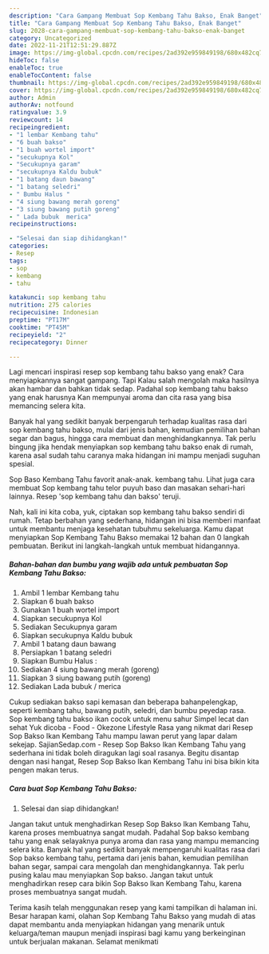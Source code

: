 ```yaml
---
description: "Cara Gampang Membuat Sop Kembang Tahu Bakso, Enak Banget"
title: "Cara Gampang Membuat Sop Kembang Tahu Bakso, Enak Banget"
slug: 2028-cara-gampang-membuat-sop-kembang-tahu-bakso-enak-banget
category: Uncategorized
date: 2022-11-21T12:51:29.887Z
image: https://img-global.cpcdn.com/recipes/2ad392e959849198/680x482cq70/sop-kembang-tahu-bakso-foto-resep-utama.jpg
hideToc: false
enableToc: true
enableTocContent: false
thumbnail: https://img-global.cpcdn.com/recipes/2ad392e959849198/680x482cq70/sop-kembang-tahu-bakso-foto-resep-utama.jpg
cover: https://img-global.cpcdn.com/recipes/2ad392e959849198/680x482cq70/sop-kembang-tahu-bakso-foto-resep-utama.jpg
author: Admin
authorAv: notfound
ratingvalue: 3.9
reviewcount: 14
recipeingredient:
- "1 lembar Kembang tahu"
- "6 buah bakso"
- "1 buah wortel import"
- "secukupnya Kol"
- "Secukupnya garam"
- "secukupnya Kaldu bubuk"
- "1 batang daun bawang"
- "1 batang seledri"
- " Bumbu Halus "
- "4 siung bawang merah goreng"
- "3 siung bawang putih goreng"
- " Lada bubuk  merica"
recipeinstructions:

- "Selesai dan siap dihidangkan!"
categories:
- Resep
tags:
- sop
- kembang
- tahu

katakunci: sop kembang tahu 
nutrition: 275 calories
recipecuisine: Indonesian
preptime: "PT17M"
cooktime: "PT45M"
recipeyield: "2"
recipecategory: Dinner

---
```



Lagi mencari inspirasi resep sop kembang tahu bakso yang enak? Cara menyiapkannya sangat gampang. Tapi Kalau salah mengolah maka hasilnya akan hambar dan bahkan tidak sedap. Padahal sop kembang tahu bakso yang enak harusnya Kan mempunyai aroma dan cita rasa yang bisa memancing selera kita.


Banyak hal yang sedikit banyak berpengaruh terhadap kualitas rasa dari sop kembang tahu bakso, mulai dari jenis bahan, kemudian pemilihan bahan segar dan bagus, hingga cara membuat dan menghidangkannya. Tak perlu bingung jika hendak menyiapkan sop kembang tahu bakso enak di rumah, karena asal sudah tahu caranya maka hidangan ini mampu menjadi suguhan spesial.

Sop Baso Kembang Tahu favorit anak-anak. kembang tahu. Lihat juga cara membuat Sop kembang tahu telor puyuh baso dan masakan sehari-hari lainnya. Resep &#39;sop kembang tahu dan bakso&#39; teruji.


Nah, kali ini kita coba, yuk, ciptakan sop kembang tahu bakso sendiri di rumah. Tetap berbahan yang sederhana, hidangan ini bisa memberi manfaat untuk membantu menjaga kesehatan tubuhmu sekeluarga. Kamu dapat menyiapkan Sop Kembang Tahu Bakso memakai 12 bahan dan 0 langkah pembuatan. Berikut ini langkah-langkah untuk membuat hidangannya.

<!--inarticleads1-->

##### Bahan-bahan dan bumbu yang wajib ada untuk pembuatan Sop Kembang Tahu Bakso:

1. Ambil 1 lembar Kembang tahu
1. Siapkan 6 buah bakso
1. Gunakan 1 buah wortel import
1. Siapkan secukupnya Kol
1. Sediakan Secukupnya garam
1. Siapkan secukupnya Kaldu bubuk
1. Ambil 1 batang daun bawang
1. Persiapkan 1 batang seledri
1. Siapkan  Bumbu Halus :
1. Sediakan 4 siung bawang merah (goreng)
1. Siapkan 3 siung bawang putih (goreng)
1. Sediakan  Lada bubuk / merica


Cukup sediakan bakso sapi kemasan dan beberapa bahanpelengkap, seperti kembang tahu, bawang putih, seledri, dan bumbu peyedap rasa. Sop kembang tahu bakso ikan cocok untuk menu sahur Simpel lecat dan sehat Yuk dicoba - Food - Okezone Lifestyle Rasa yang nikmat dari Resep Sop Bakso Ikan Kembang Tahu mampu lawan perut yang lapar dalam sekejap. SajianSedap.com - Resep Sop Bakso Ikan Kembang Tahu yang sederhana ini tidak boleh diragukan lagi soal rasanya. Begitu disantap dengan nasi hangat, Resep Sop Bakso Ikan Kembang Tahu ini bisa bikin kita pengen makan terus. 

<!--inarticleads2-->

##### Cara buat Sop Kembang Tahu Bakso:


1. Selesai dan siap dihidangkan!

Jangan takut untuk menghadirkan Resep Sop Bakso Ikan Kembang Tahu, karena proses membuatnya sangat mudah. Padahal Sop bakso kembang tahu yang enak selayaknya punya aroma dan rasa yang mampu memancing selera kita. Banyak hal yang sedikit banyak mempengaruhi kualitas rasa dari Sop bakso kembang tahu, pertama dari jenis bahan, kemudian pemilihan bahan segar, sampai cara mengolah dan menghidangkannya. Tak perlu pusing kalau mau menyiapkan Sop bakso. Jangan takut untuk menghadirkan resep cara bikin Sop Bakso Ikan Kembang Tahu, karena proses membuatnya sangat mudah. 

Terima kasih telah menggunakan resep yang kami tampilkan di halaman ini. Besar harapan kami, olahan Sop Kembang Tahu Bakso yang mudah di atas dapat membantu anda menyiapkan hidangan yang menarik untuk keluarga/teman maupun menjadi inspirasi bagi kamu yang berkeinginan untuk berjualan makanan. Selamat menikmati
